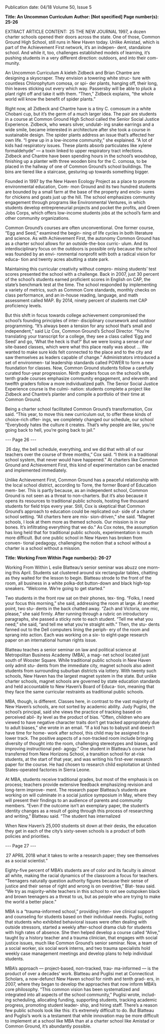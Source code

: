Publication date: 04/18
Volume 50, Issue 5

**Title: An Uncommon Curriculum**
**Author:  [Not specified]**
**Page number(s): 25-26**

EXTRACT ARTICLE CONTENT:
 25
THE  NEW  JOURNAL
1997, a dozen charter schools opened their doors across 
the state. One of those, Common Ground High School, 
still runs in New Haven today. Unlike Amistad, which is 
part of the Achievement First network, it’s an indepen-
dent, standalone school. And while it, too, challenges 
established models of learning, it’s pushing students in 
a very different direction: outdoors, and into their com-
munity.


An Uncommon Curriculum
A
kieleh Zidbeck and Brian Chantre are designing a 
skyscraper. They envision a towering white struc-
ture with countless Chlorophytum comosa, or spi-
der plants, hanging off, their long, thin leaves sticking out 
every which way. Passersby will be able to pluck a plant 
right off and take it with them. “Then,” Zidbeck explains, 
“the whole world will know the benefit of spider plants.”


Right now, all Zidbeck and Chantre have is a tiny C. 
comosum in a white Chobani cup, but it’s the germ of a 
much larger idea. The pair are students in a course at 
Common Ground High School called the Senior Social 
Justice Experience. Zidbeck, who wears silver, undulat-
ing snake earrings and a wide smile, became interested 
in architecture after she took a course in sustainable 
design. The spider plants address an issue that’s affected 
her own life. “I grew up in a low-income community,” 
she explained. “A lot of kids had respiratory issues. These 
plants absorb particulates like xylene formaldehyde” — a 
toxin linked to upper respiratory tract infections. Zidbeck 
and Chantre have been spending hours in the school’s 
woodshop, finishing up a planter with three wooden bins 
for the C. comosa, to be placed in the hallway of one of 
Common Ground’s school buildings. The bins are tiered 
like a staircase, gesturing up towards something bigger.


Founded in 1997 by the New Haven Ecology Project 
as a place to promote environmental education, Com-
mon Ground and its two hundred students are bounded 
by a small farm at the base of the property and enclo-
sures for chickens and goats just up the hill. The school 
emphasizes community engagement through programs 
like Environmental Ventures, in which students develop 
entrepreneurial projects and pocket the profits, and Green 
Jobs Corps, which offers low-income students 
jobs at the school’s farm and other community 
organizations.


Common Ground’s courses are often unconventional. 
One former course, “Egg and Seed,” examined the begin-
ning of life cycles in both literature and science. As with 
Achievement First, the autonomy Common Ground has 
as a charter school allows for an outside-the-box curric-
ulum. And its interdisciplinary focus on the outdoors is 
possible only because the school was founded by an envi-
ronmental nonprofit with both a radical vision for educa-
tion and twenty acres abutting a state park.


Maintaining this curricular creativity without compro-
mising students’ test scores presented the school with a 
challenge. Back in 2007, just 30 percent of the school’s 
students earned proficient scores in English on CAP, the 
state’s benchmark test at the time. The school responded 
by implementing a variety of metrics, such as Common 
Core standards, monthly checks on class performance, 
and an in-house reading, language, and math assessment 
called MAP. By 2014, ninety percent of students met CAP 
proficiency levels.


But this shift in focus towards college achievement 
compromised the school’s founding principles of inter-
disciplinary coursework and outdoor programming. “It’s 
always been a tension for any school that’s small and 
independent,” said Liz Cox, Common Ground’s School 
Director. “You’re translating your transcript for a college, 
they see a class called ‘Egg and Seed’ and go, ‘What the 
heck is that?’ But we were losing a sense of our site-based 
classes, which were what this place really was about … 
We wanted to make sure kids felt connected to the place 
and to the city and saw themselves as leaders capable of 
change.” Administrators introduced a set of environmen-
tal leadership standards called POWER to form a new 
foundation for classes. Now, Common Ground students 
follow a carefully curated four-year progression. Ninth 
graders focus on the school’s site, tenth grade courses 
emphasize community engagement, and eleventh and 
twelfth graders follow a more individualized path. The 
Senior Social Justice Experience course is the culmi-
nation: students complete a project like Zidbeck and 
Chantre’s planter and compile a portfolio of their time at 
Common Ground.


Being a charter school facilitated Common Ground’s 
transformation, Cox said. “This year, to move this new 
curriculum out, to offer these kinds of choice-rich offer-
ings, we completely changed our schedule, our school 
“Everybody hates the culture it creates. 
That’s why people are like, you’re going 
back to hell, you’re going back to jail.” 

--- Page 26 ---

 26
day, the bell schedule, everything, and we did that with 
all of our teachers over the course of three months,” Cox 
said. “I think in a traditional school system, that never 
would have happened.” At charters like Common Ground 
and Achievement First, this kind of experimentation can 
be enacted and implemented immediately.


Unlike Achievement First, Common Ground has 
a peaceful relationship with the local school district, 
according to Torre, the former Board of Education mem-
ber. This is partly because, as an independent school, 
Common Ground is not seen as a threat to non-charters. 
But it’s also because it opens its resources to traditional 
public schools, hosting five thousand students for field 
trips every year. Still, Cox is skeptical that Common 
Ground’s approach to education could be replicated out-
side of a charter school setting. “All charters here are mis-
sion-driven,” she said. “Magnet schools, I look at them 
more as themed schools. Our mission is in our bones. 
It’s infiltrating everything that we do.” As Cox notes, 
the assumption has long held that for traditional public 
schools, experimentation is much more difficult. But one 
public school in New Haven has broken from conven-
tional pedagogy, challenging the notion that a school 
without a charter is a school without a mission.


**Title: Working From Within**
**Page number(s): 26-27**

Working From Within
L
eslie Blatteau’s senior seminar was abuzz one morn-
ing this April. Students sat clustered around six 
rectangular tables, chatting as they waited for the 
lesson to begin. Blatteau strode to the front of the room, 
all business in a white polka-dot button-down and black 
high-top sneakers. “Welcome. We’re going to get started.”


Two students in the front row sat on their phones, tex-
ting. “Folks, I need your focus this morning,” she said, 
addressing the room at large. At another point, two stu-
dents in the back chatted away. “Zach and Victoria, one 
mic, please,” she said firmly. After running through a 
rubric on introductory paragraphs, she passed a sticky 
note to each student. “Tell me what you need,” she said, 
“and tell me what you’re straight with.” Then, the stu-
dents fanned out to the Dell computers lining the periph-
ery of the room and sprang into action. Each was working 
on a six- to eight-page research paper on an international 
human rights issue.


Blatteau teaches a senior seminar on law and political 
science at Metropolitan Business Academy (MBA), a mag-
net school located just south of Wooster Square. While 
traditional public schools in New Haven only admit stu-
dents from the immediate city, magnet schools also admit 
students from surrounding suburban districts via lottery. 
With twenty such schools, New Haven has the largest 
magnet system in the state. But unlike charter schools, 
magnet schools are governed by state education standards 
and held accountable to New Haven’s Board of Educa-
tion, meaning that they face the same curricular restraints 
as traditional public schools.


MBA, though, is different. Classes here, in contrast to 
the vast majority of New Haven’s schools, are not sorted by 
academic ability. Judy Puglisi, the school’s principal, said 
she views the practice of tracking based on perceived abil-
ity level as the product of bias. “Often, children who are 
viewed to have negative character traits don’t get tracked 
appropriately due to adult biases,” she wrote in an email. 
“If a kid has to babysit and doesn’t have time for home-
work after school, this child may be assigned to a lower 
track. The positive aspects of a non-tracked room include 
bringing diversity of thought into the room, challenging 
stereotypes and biases, and improving instructional ped-
agogy.” One student in Blatteau’s course had transferred 
from New Horizons School, a transition school for at-risk 
students, at the start of that year, and was writing his 
first-ever research paper for the course. He had chosen 
to research child exploitation at United States-operated 
factories in Sierra Leone.


At MBA, students receive traditional grades, but most 
of the emphasis is on process; teachers provide extensive 
feedback emphasizing revision and long-term improve-
ment. The research paper Blatteau’s students are working 
on will culminate in a social justice symposium in May, 
where they will present their findings to an audience of 
parents and community members. “Even if the outcome 
isn’t an exemplary paper, the student’s identity changes 
as a result of going through this process of researching 
and writing,” Blatteau said. “The student has internalized 


When New Haven’s 25,000 students sit down at 
their desks, the education they get in each of 
the city’s sixty-seven schools  is  a  product  of 
both  policies  and  priorities.

--- Page 27 ---

 27
APRIL 2018
what it takes to write a research paper; they see themselves 
as a social scientist.”


Eighty-five percent of MBA’s students are of color and 
its faculty is almost all white, making the racial dynamics 
of the classroom a focus for teachers. “Teenagers naturally 
question authority figures because their sense of justice 
and their sense of right and wrong is on overdrive,” Blat-
teau said. “We try as majority-white teachers in this school 
to not see outspoken black and brown teenagers as a threat 
to us, but as people who are trying to make the world a 
better place.”


MBA is a “trauma-informed school,” providing inten-
sive clinical support and counseling for students based 
on their individual needs. Puglisi, noting that students 
who exhibited behavioral issues were often dealing with 
outside stressors, started a weekly after-school drama club 
for students with high rates of absence. She then helped 
develop a course called “Alive,” taught by a history teacher 
and a trauma clinician, that engages with social justice 
issues, much like Common Ground’s senior seminar. 
Now, a team of a social worker, six social work interns, 
and two trauma specialists hold weekly case management 
meetings and develop plans to help individual students.


MBA’s approach –– project-based, non-tracked, trau-
ma-informed –– is the product of over a decades’ work. 
Blatteau and Puglisi met at Connecticut Scholars, a 
now-defunct New Haven school for ninth and tenth grad-
ers, in 2007, where they began to develop the approaches 
that now inform MBA’s core philosophy. “This common 
vision has been systematized and integrated into all 
aspects of the school community,” Puglisi wrote, includ-
ing scheduling, allocating funding, supporting students, 
tracking academic progress, promoting student leader-
ship, and hiring staff. There’s a reason few public schools 
look like this: it’s extremely difficult to do. But Blatteau 
and Puglisi’s work is a testament that while innovation 
may be more difficult to implement at a school like 
MBA than at a charter school like Amistad or Common 
Ground, it’s abundantly possible.